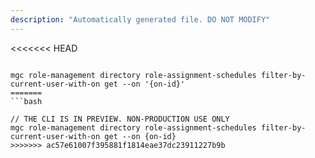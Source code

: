 ```yaml
---
description: "Automatically generated file. DO NOT MODIFY"
---
```


<<<<<<< HEAD
```cli

mgc role-management directory role-assignment-schedules filter-by-current-user-with-on get --on '{on-id}'
=======
```bash

// THE CLI IS IN PREVIEW. NON-PRODUCTION USE ONLY
mgc role-management directory role-assignment-schedules filter-by-current-user-with-on get --on {on-id}
>>>>>>> ac57e61007f395881f1814eae37dc23911227b9b

```